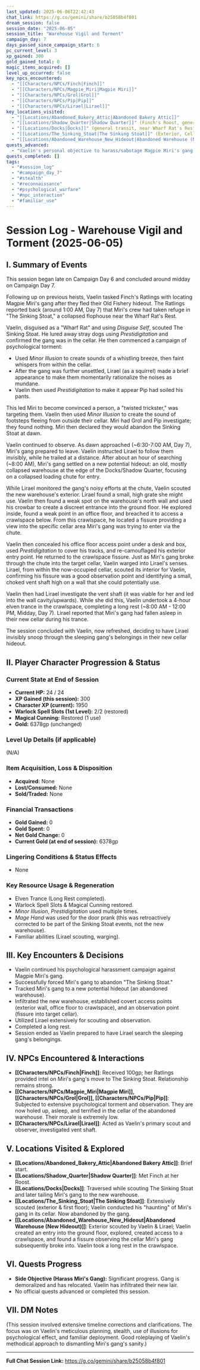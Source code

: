 ```yaml
---
last_updated: 2025-06-06T22:42:43
chat_link: https://g.co/gemini/share/b25058b4f801
dream_session: false
session_date: "2025-06-05"
session_title: "Warehouse Vigil and Torment"
campaign_day: 7
days_passed_since_campaign_start: 6 
pc_current_level: 3
xp_gained: 300
gold_gained_total: 0
magic_items_acquired: []
level_up_occurred: false
key_npcs_encountered:
  - "[[Characters/NPCs/Finch|Finch]]"
  - "[[Characters/NPCs/Magpie_Miri|Magpie Miri]]"
  - "[[Characters/NPCs/Grol|Grol]]"
  - "[[Characters/NPCs/Pip|Pip]]"
  - "[[Characters/NPCs/Lirael|Lirael]]"
key_locations_visited:
  - "[[Locations/Abandoned_Bakery_Attic|Abandoned Bakery Attic]]"
  - "[[Locations/Shadow_Quarter|Shadow Quarter]]" (Finch's Roost, general transit)
  - "[[Locations/Docks|Docks]]" (general transit, near Wharf Rat's Rest)
  - "[[Locations/The_Sinking_Stoat|The Sinking Stoat]]" (Exterior, Cellar, First Floor)
  - "[[Locations/Abandoned_Warehouse_New_Hideout|Abandoned Warehouse (New Hideout)]]" (Exterior, Ground Floor Office, Crawlspace, Fissure view into Target Cellar)
quests_advanced:
  - "Vaelin's personal objective to harass/sabotage Magpie Miri's gang."
quests_completed: []
tags:
  - "#session_log"
  - "#campaign_day_7"
  - "#stealth"
  - "#reconnaissance"
  - "#psychological_warfare"
  - "#npc_interaction"
  - "#familiar_use"
---
```


# Session Log - Warehouse Vigil and Torment (2025-06-05)

## I. Summary of Events
This session began late on Campaign Day 6 and concluded around midday on Campaign Day 7.

Following up on previous heists, Vaelin tasked Finch's Ratlings with locating Magpie Miri's gang after they fled their Old Fishery hideout. The Ratlings reported back (around 1:00 AM, Day 7) that Miri's crew had taken refuge in "The Sinking Stoat," a collapsed flophouse near the Wharf Rat's Rest.

Vaelin, disguised as a "Wharf Rat" and using _Disguise Self_, scouted The Sinking Stoat. He lured away stray dogs using _Prestidigitation_ and confirmed the gang was in the cellar. He then commenced a campaign of psychological torment:
* Used _Minor Illusion_ to create sounds of a whistling breeze, then faint whispers from within the cellar.
* After the gang was further unsettled, Lirael (as a squirrel) made a brief appearance to make them momentarily rationalize the noises as mundane.
* Vaelin then used _Prestidigitation_ to make it appear Pip had soiled his pants.

This led Miri to become convinced a person, a "twisted trickster," was targeting them. Vaelin then used _Minor Illusion_ to create the sound of footsteps fleeing from outside their cellar. Miri had Grol and Pip investigate; they found nothing. Miri then declared they would abandon the Sinking Stoat at dawn.

Vaelin continued to observe. As dawn approached (~6:30-7:00 AM, Day 7), Miri's gang prepared to leave. Vaelin instructed Lirael to follow them invisibly, while he trailed at a distance. After about an hour of searching (~8:00 AM), Miri's gang settled on a new potential hideout: an old, mostly collapsed warehouse at the edge of the Docks/Shadow Quarter, focusing on a collapsed loading chute for entry.

While Lirael monitored the gang's noisy efforts at the chute, Vaelin scouted the new warehouse's exterior. Lirael found a small, high grate she might use. Vaelin then found a weak spot on the warehouse's north wall and used his crowbar to create a discreet entrance into the ground floor. He explored inside, found a weak point in an office floor, and breached it to access a crawlspace below. From this crawlspace, he located a fissure providing a view into the specific cellar area Miri's gang was trying to enter via the chute.

Vaelin then concealed his office floor access point under a desk and box, used _Prestidigitation_ to cover his tracks, and re-camouflaged his exterior entry point. He returned to the crawlspace fissure. Just as Miri's gang broke through the chute into the target cellar, Vaelin warged into Lirael's senses. Lirael, from within the now-occupied cellar, scouted its interior for Vaelin, confirming his fissure was a good observation point and identifying a small, choked vent shaft high on a wall that she could potentially use.

Vaelin then had Lirael investigate the vent shaft (it was viable for her and led into the wall cavity/upwards). While she did this, Vaelin undertook a 4-hour elven trance in the crawlspace, completing a long rest (~8:00 AM - 12:00 PM, Midday, Day 7). Lirael reported that Miri's gang had fallen asleep in their new cellar during his trance.

The session concluded with Vaelin, now refreshed, deciding to have Lirael invisibly snoop through the sleeping gang's belongings in their new cellar hideout.

## II. Player Character Progression & Status

### Current State at End of Session
* **Current HP:** 24 / 24
* **XP Gained (this session):** 300
* **Character XP (current):** 1950
* **Warlock Spell Slots (1st Level):** 2/2 (restored)
* **Magical Cunning:** Restored (1 use)
* **Gold:** 6378gp (unchanged)

### Level Up Details (if applicable)
(N/A)

### Item Acquisition, Loss & Disposition
* **Acquired:** None
* **Lost/Consumed:** None
* **Sold/Traded:** None

### Financial Transactions
* **Gold Gained:** 0
* **Gold Spent:** 0
* **Net Gold Change:** 0
* **Current Gold (at end of session):** 6378gp

### Lingering Conditions & Status Effects
* None

### Key Resource Usage & Regeneration
* Elven Trance (Long Rest completed).
* Warlock Spell Slots & Magical Cunning restored.
* _Minor Illusion_, _Prestidigitation_ used multiple times.
* _Mage Hand_ was used for the door prank (this was retroactively corrected to be part of the Sinking Stoat events, not the new warehouse).
* Familiar abilities (Lirael scouting, warging).

## III. Key Encounters & Decisions
* Vaelin continued his psychological harassment campaign against Magpie Miri's gang.
* Successfully forced Miri's gang to abandon "The Sinking Stoat."
* Tracked Miri's gang to a new potential hideout (an abandoned warehouse).
* Infiltrated the new warehouse, established covert access points (exterior wall, office floor to crawlspace), and an observation point (fissure into target cellar).
* Utilized Lirael extensively for scouting and observation.
* Completed a long rest.
* Session ended as Vaelin prepared to have Lirael search the sleeping gang's belongings.

## IV. NPCs Encountered & Interactions
* **[[Characters/NPCs/Finch|Finch]]**: Received 100gp; her Ratlings provided intel on Miri's gang's move to The Sinking Stoat. Relationship remains strong.
* **[[Characters/NPCs/Magpie_Miri|Magpie Miri]], [[Characters/NPCs/Grol|Grol]], [[Characters/NPCs/Pip|Pip]]**: Subjected to extensive psychological torment and observation. They are now holed up, asleep, and terrified in the cellar of the abandoned warehouse. Their morale is extremely low.
* **[[Characters/NPCs/Lirael|Lirael]]**: Acted as Vaelin's primary scout and observer, investigated vent shaft.

## V. Locations Visited & Explored
* **[[Locations/Abandoned_Bakery_Attic|Abandoned Bakery Attic]]**: Brief start.
* **[[Locations/Shadow_Quarter|Shadow Quarter]]**: Met Finch at her Roost.
* **[[Locations/Docks|Docks]]**: Traversed while scouting The Sinking Stoat and later tailing Miri's gang to the new warehouse.
* **[[Locations/The_Sinking_Stoat|The Sinking Stoat]]**: Extensively scouted (exterior & first floor); Vaelin conducted his "haunting" of Miri's gang in its cellar. Now abandoned by the gang.
* **[[Locations/Abandoned_Warehouse_New_Hideout|Abandoned Warehouse (New Hideout)]]**: Exterior scouted by Vaelin & Lirael; Vaelin created an entry into the ground floor, explored, created access to a crawlspace, and found a fissure observing the cellar Miri's gang subsequently broke into. Vaelin took a long rest in the crawlspace.

## VI. Quests Progress
* **Side Objective (Harass Miri's Gang):** Significant progress. Gang is demoralized and has relocated. Vaelin has infiltrated their new lair.
* No official quests advanced or completed this session.

## VII. DM Notes
(This session involved extensive timeline corrections and clarifications. The focus was on Vaelin's meticulous planning, stealth, use of illusions for psychological effect, and familiar deployment. Good roleplaying of Vaelin's methodical approach to dismantling Miri's gang's sanity.)

---
**Full Chat Session Link:** https://g.co/gemini/share/b25058b4f801